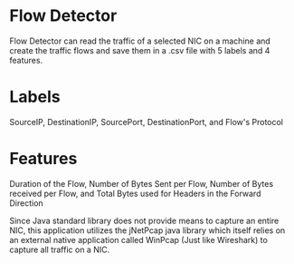 # Flow Detector

Flow Detector can read the traffic of a selected NIC on a machine and create the traffic flows and save them in a .csv file with 5 labels and 4 features.

# Labels
SourceIP, DestinationIP, SourcePort, DestinationPort, and Flow's Protocol

# Features
Duration of the Flow, Number of Bytes Sent per Flow, Number of Bytes received per Flow, and Total Bytes used for Headers in the Forward Direction

Since Java standard library does not provide means to capture an entire NIC, this application utilizes the jNetPcap java library which itself relies on an external native application called WinPcap (Just like Wireshark) to capture all traffic on a NIC.
